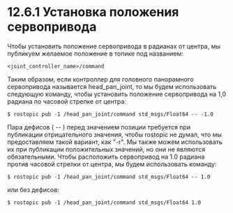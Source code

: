 # 12.6.1 Установка положения сервопривода

Чтобы установить положение сервопривода в радианах от центра, мы публикуем желаемое положение в топике под названием: 

`<joint_controller_name>/command`

Таким образом, если контроллер для головного панорамного сервопривода называется head\_pan\_joint, то мы будем использовать следующую команду, чтобы установить положение сервопривода на 1,0 радиана по часовой стрелке от центра:

`$ rostopic pub -1 /head_pan_joint/command std_msgs/Float64 -- -1.0`

Пара дефисов \( -- \) перед значением позиции требуется при публикации отрицательного значения, чтобы rostopic не думал, что мы предоставляем такой вариант, как "-r". Мы также можем использовать их при публикации положительных значений, но они не являются обязательными. Чтобы расположить сервопривод на 1.0 радиана против часовой стрелки от центра, мы будем использовать команду:

`$ rostopic pub -1 /head_pan_joint/command std_msgs/Float64 -- 1.0`

или без дефисов:

`$ rostopic pub -1 /head_pan_joint/command std_msgs/Float64 1.0`

